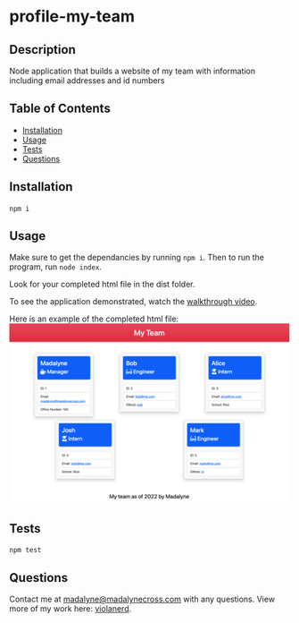 
  # profile-my-team

  

  ## Description 
  Node application that builds a website of my team with information including email addresses and id numbers

  ## Table of Contents
  * [Installation](#installation)
  * [Usage](#usage)
  * [Tests](#tests)
  * [Questions](#questions)
  
  ## Installation
  ~~~
  npm i
  ~~~

  ## Usage
  Make sure to get the dependancies by running ```npm i```. Then to run the program, run ```node index```. 

  Look for your completed html file in the dist folder.

  To see the application demonstrated, watch the [walkthrough video](https://watch.screencastify.com/v/MClkEChxXAf2cuItagpH).
  
  Here is an example of the completed html file:
  ![Index](./src/indexexample.png)


  ## Tests
  ~~~
  npm test
  ~~~
  
  ## Questions

  Contact me at madalyne@madalynecross.com with any questions. View more of my work here: [violanerd](https://github.com/violanerd).

